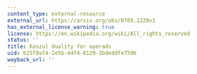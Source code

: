 ```yaml
---
content_type: external-resource
external_url: https://arxiv.org/abs/0709.1228v1
has_external_license_warning: true
license: https://en.wikipedia.org/wiki/All_rights_reserved
status: ''
title: Koszul duality for operads
uid: 625f0af4-2e5b-44f4-8129-3bdeddfe7596
wayback_url: ''
---
```

